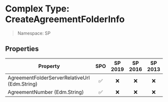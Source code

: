 # Complex Type: CreateAgreementFolderInfo

> Namespace: SP

## Properties

Property | SPO | SP 2019 | SP 2016 | SP 2013
----------|:---:|:-------:|:-------:|:-------:
AgreementFolderServerRelativeUrl (Edm.String) | ✅ | ❌ | ❌ | ❌
AgreementNumber (Edm.String) | ✅ | ❌ | ❌ | ❌